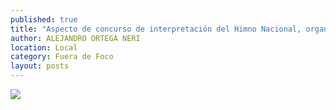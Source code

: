 ```yaml
---
published: true
title: "Aspecto de concurso de interpretación del Himno Nacional, organizado por la Seduzac"
author: ALEJANDRO ORTEGA NERI
location: Local
category: Fuera de Foco
layout: posts
---
```


![](http://i.imgur.com/gNvYCLTm.jpg)
